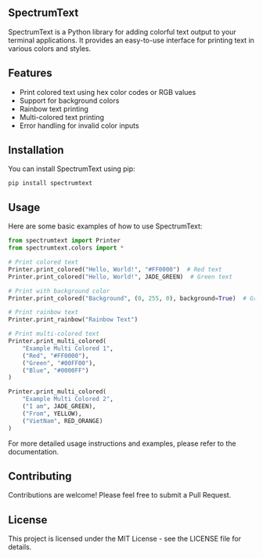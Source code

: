 ## SpectrumText

SpectrumText is a Python library for adding colorful text output to your terminal applications. It provides an easy-to-use interface for printing text in various colors and styles.

## Features

- Print colored text using hex color codes or RGB values
- Support for background colors
- Rainbow text printing
- Multi-colored text printing
- Error handling for invalid color inputs

## Installation

You can install SpectrumText using pip:

```
pip install spectrumtext
```

## Usage

Here are some basic examples of how to use SpectrumText:

```python
from spectrumtext import Printer
from spectrumtext.colors import *

# Print colored text
Printer.print_colored("Hello, World!", "#FF0000")  # Red text
Printer.print_colored("Hello, World!", JADE_GREEN)  # Green text

# Print with background color
Printer.print_colored("Background", (0, 255, 0), background=True)  # Green background

# Print rainbow text
Printer.print_rainbow("Rainbow Text")

# Print multi-colored text
Printer.print_multi_colored(
    "Example Multi Colored 1",
    ("Red", "#FF0000"),
    ("Green", "#00FF00"),
    ("Blue", "#0000FF")
)

Printer.print_multi_colored(
    "Example Multi Colored 2",
    ("I am", JADE_GREEN),
    ("From", YELLOW),
    ("VietNam", RED_ORANGE)
)
```

For more detailed usage instructions and examples, please refer to the documentation.

## Contributing

Contributions are welcome! Please feel free to submit a Pull Request.

## License

This project is licensed under the MIT License - see the LICENSE file for details.

